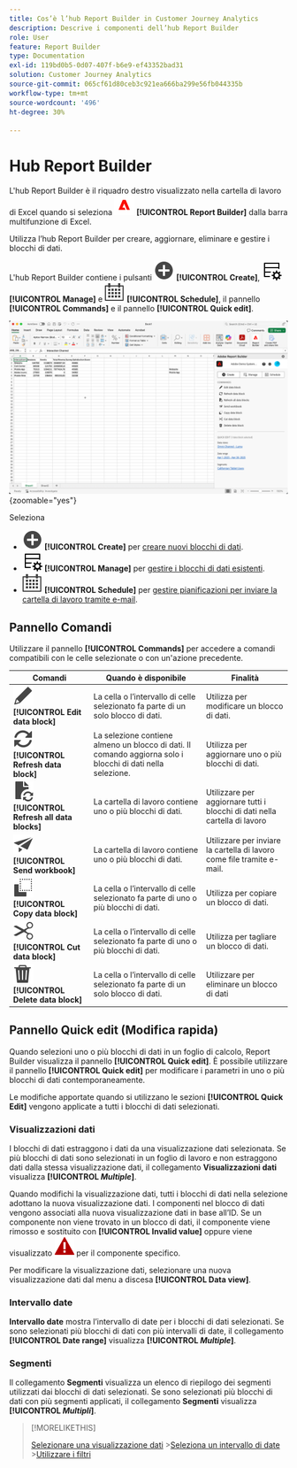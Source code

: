 ```yaml
---
title: Cos’è l’hub Report Builder in Customer Journey Analytics
description: Descrive i componenti dell’hub Report Builder
role: User
feature: Report Builder
type: Documentation
exl-id: 119bd0b5-0d07-407f-b6e9-ef43352bad31
solution: Customer Journey Analytics
source-git-commit: 065cf61d80ceb3c921ea666ba299e56fb044335b
workflow-type: tm+mt
source-wordcount: '496'
ht-degree: 30%

---
```


# Hub Report Builder

L&#39;hub Report Builder è il riquadro destro visualizzato nella cartella di lavoro di Excel quando si seleziona ![AdobeLogoRedonWhite](/help/assets/icons/AdobeLogoRedOnWhite.svg) **[!UICONTROL Report Builder]** dalla barra multifunzione di Excel.

Utilizza l’hub Report Builder per creare, aggiornare, eliminare e gestire i blocchi di dati.

L&#39;hub Report Builder contiene i pulsanti ![AddCircle](/help/assets/icons/AddCircle.svg) **[!UICONTROL Create]**, ![TableManage](/help/assets/icons/TableManage.svg) **[!UICONTROL Manage]** e ![Calendar](/help/assets/icons/Calendar.svg) **[!UICONTROL Schedule]**, il pannello **[!UICONTROL Commands]** e il pannello **[!UICONTROL Quick edit]**.

![Hub Report Builder](assets/hub51.png){zoomable="yes"}


Seleziona

* ![AddCircle](/help/assets/icons/AddCircle.svg) **[!UICONTROL Create]** per [creare nuovi blocchi di dati](create-a-data-block.md).
* ![TableManage](/help/assets/icons/TableManage.svg) **[!UICONTROL Manage]** per [gestire i blocchi di dati esistenti](manage-reportbuilder.md).
* ![Calendario](/help/assets/icons/Calendar.svg) **[!UICONTROL Schedule]** per [gestire pianificazioni per inviare la cartella di lavoro tramite e-mail](schedule-reportbuilder.md).

## Pannello Comandi

Utilizzare il pannello **[!UICONTROL Commands]** per accedere a comandi compatibili con le celle selezionate o con un&#39;azione precedente.

| Comandi | Quando è disponibile | Finalità |
|------|------------------|--------|
| ![Modifica](/help/assets/icons/Edit.svg) **[!UICONTROL Edit data block]** | La cella o l’intervallo di celle selezionato fa parte di un solo blocco di dati. | Utilizza per modificare un blocco di dati. |
| ![Aggiorna](/help/assets/icons/Refresh.svg) **[!UICONTROL Refresh data block]** | La selezione contiene almeno un blocco di dati. Il comando aggiorna solo i blocchi di dati nella selezione. | Utilizza per aggiornare uno o più blocchi di dati. |
| ![AggiornaDocumento](/help/assets/icons/DocumentRefresh.svg) **[!UICONTROL Refresh all data blocks]** | La cartella di lavoro contiene uno o più blocchi di dati. | Utilizzare per aggiornare tutti i blocchi di dati nella cartella di lavoro |
| ![Invia](/help/assets/icons/Send.svg) **[!UICONTROL Send workbook]** | La cartella di lavoro contiene uno o più blocchi di dati. | Utilizzare per inviare la cartella di lavoro come file tramite e-mail. |
| ![Copia](/help/assets/icons/Copy.svg) **[!UICONTROL Copy data block]** | La cella o l’intervallo di celle selezionato fa parte di uno o più blocchi di dati. | Utilizza per copiare un blocco di dati. |
| ![Taglia](/help/assets/icons/Cut.svg) **[!UICONTROL Cut data block]** | La cella o l’intervallo di celle selezionato fa parte di uno o più blocchi di dati. | Utilizza per tagliare un blocco di dati. |
| ![Elimina](/help/assets/icons/Delete.svg) **[!UICONTROL Delete data block]** | La cella o l’intervallo di celle selezionato fa parte di un solo blocco di dati. | Utilizzare per eliminare un blocco di dati |

## Pannello Quick edit (Modifica rapida)

Quando selezioni uno o più blocchi di dati in un foglio di calcolo, Report Builder visualizza il pannello **[!UICONTROL Quick edit]**. È possibile utilizzare il pannello **[!UICONTROL Quick edit]** per modificare i parametri in uno o più blocchi di dati contemporaneamente.

Le modifiche apportate quando si utilizzano le sezioni **[!UICONTROL Quick Edit]** vengono applicate a tutti i blocchi di dati selezionati.

### Visualizzazioni dati

I blocchi di dati estraggono i dati da una visualizzazione dati selezionata. Se più blocchi di dati sono selezionati in un foglio di lavoro e non estraggono dati dalla stessa visualizzazione dati, il collegamento **Visualizzazioni dati** visualizza **[!UICONTROL _Multiple_]**.

Quando modifichi la visualizzazione dati, tutti i blocchi di dati nella selezione adottano la nuova visualizzazione dati. I componenti nel blocco di dati vengono associati alla nuova visualizzazione dati in base all’ID. Se un componente non viene trovato in un blocco di dati, il componente viene rimosso e sostituito con **[!UICONTROL Invalid value]** oppure viene visualizzato ![AlertRed](/help/assets/icons/AlertRed.svg) per il componente specifico.

Per modificare la visualizzazione dati, selezionare una nuova visualizzazione dati dal menu a discesa **[!UICONTROL Data view]**.


### Intervallo date

**Intervallo date** mostra l’intervallo di date per i blocchi di dati selezionati. Se sono selezionati più blocchi di dati con più intervalli di date, il collegamento **[!UICONTROL Date range]** visualizza **[!UICONTROL _Multiple_]**.

### Segmenti

Il collegamento **Segmenti** visualizza un elenco di riepilogo dei segmenti utilizzati dai blocchi di dati selezionati. Se sono selezionati più blocchi di dati con più segmenti applicati, il collegamento **Segmenti** visualizza **[!UICONTROL _Multipli_]**.

>[!MORELIKETHIS]
>
>[Selezionare una visualizzazione dati](select-data-view.md)
>&#x200B;>[Seleziona un intervallo di date](select-date-range.md)
>&#x200B;>[Utilizzare i filtri](work-with-filters.md)
>

